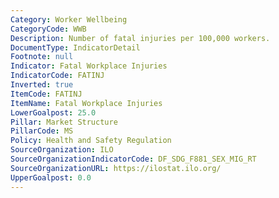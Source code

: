```yaml
---
Category: Worker Wellbeing
CategoryCode: WWB
Description: Number of fatal injuries per 100,000 workers.
DocumentType: IndicatorDetail
Footnote: null
Indicator: Fatal Workplace Injuries
IndicatorCode: FATINJ
Inverted: true
ItemCode: FATINJ
ItemName: Fatal Workplace Injuries
LowerGoalpost: 25.0
Pillar: Market Structure
PillarCode: MS
Policy: Health and Safety Regulation
SourceOrganization: ILO
SourceOrganizationIndicatorCode: DF_SDG_F881_SEX_MIG_RT
SourceOrganizationURL: https://ilostat.ilo.org/
UpperGoalpost: 0.0
---
```


